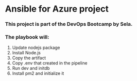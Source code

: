 # Ansible for Azure project
### This project is part of the DevOps Bootcamp by Sela.

### The playbook will:
1. Update nodejs package
2. Install Node.js
3. Copy the artifact
4. Copy .env that created in the pipeline
5. Run dev and initdb
6. Install pm2 and initialize it
